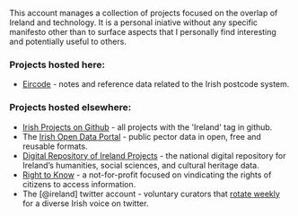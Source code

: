This account manages a collection of projects focused on the overlap of Ireland and technology. It is a personal iniative without any specific manifesto other than to surface aspects that I personally find interesting and potentially useful to others.

### Projects hosted here:
* [Eircode](https://github.com/ireland/eircode) - notes and reference data related to the Irish postcode system.


### Projects hosted elsewhere:
* [Irish Projects on Github](https://github.com/topics/ireland) - all projects with the 'Ireland' tag in github.
* The [Irish Open Data Portal](https://data.gov.ie) - public pector data in open, free and reusable formats.
* [Digital Repository of Ireland Projects](https://www.dri.ie/projects) - the national digital repository for Ireland’s humanities, social sciences, and cultural heritage data.
* [Right to Know](https://www.righttoknow.ie) -  a not-for-profit focused on vindicating the rights of citizens to access information.
* The [@ireland] twitter account - voluntary curators that [rotate weekly](https://www.irishcentral.com/roots/what-is-the-ireland-twitter-feed-223955441-237781181) for a diverse Irish voice on twitter.
